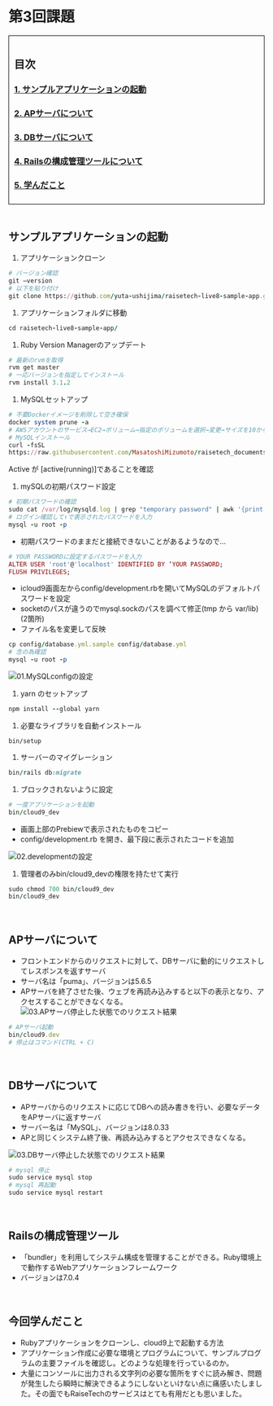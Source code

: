 # 第3回課題

<style>
.custom-border {
    border: 1px solid #000;
    padding: 10px;
}
</style>

<div class="custom-border">

## 目次
### [1. サンプルアプリケーションの起動](#janp01)

### [2. APサーバについて](#janp02)

### [3. DBサーバについて](#janp03)

### [4. Railsの構成管理ツールについて](#janp04)

### [5. 学んだこと](#janp05)

</div>

<br>

## <a id="janp01"></a>サンプルアプリケーションの起動
1. アプリケーションクローン
``` ruby
# バージョン確認
git —version
# 以下を貼り付け
git clone https://github.com/yuta-ushijima/raisetech-live8-sample-app.git
```
1. アプリケーションフォルダに移動
``` ruby
cd raisetech-live8-sample-app/
```
1. Ruby Version Managerのアップデート
``` ruby
# 最新のrvmを取得
rvm get master
# 一応バージョンを指定してインストール
rvm install 3.1.2
```
1. MySQLセットアップ
``` ruby
# 不要Dockerイメージを削除して空き確保
docker system prune -a
# AWSアカウントのサービス→EC2→ボリューム→指定のボリュームを選択→変更→サイズを10から16へ
# MySQLインストール
curl -fsSL 
https://raw.githubusercontent.com/MasatoshiMizumoto/raisetech_documents/main/aws/scripts/mysql_amazon_linux_2.sh | sh
```
Active が [active(running)]であることを確認
1. mySQLの初期パスワード設定
``` ruby
# 初期パスワードの確認
sudo cat /var/log/mysqld.log | grep "temporary password" | awk '{print $13}'
# ログイン確認して↑で表示されたパスワードを入力
mysql -u root -p
```
- 初期パスワードのままだと接続できないことがあるようなので…
``` ruby
# YOUR PASSWORDに設定するパスワードを入力
ALTER USER 'root'@'localhost' IDENTIFIED BY ‘YOUR PASSWORD;
FLUSH PRIVILEGES;
```
- icloud9画面左からconfig/development.rbを開いてMySQLのデフォルトパスワードを設定
- socketのパスが違うのでmysql.sockのパスを調べて修正(tmp から var/lib)(2箇所)
- ファイル名を変更して反映
``` ruby
cp config/database.yml.sample config/database.yml
# 念の為確認
mysql -u root -p
```
![01.MySQLconfigの設定](image/AWS-WebAP-00.png)

1. yarn のセットアップ
``` ruby
npm install --global yarn
```
1. 必要なライブラリを自動インストール
``` ruby:setup
bin/setup
```
1. サーバーのマイグレーション
``` ruby
bin/rails db:migrate
```
1. ブロックされないように設定
``` ruby
# 一度アプリケーションを起動
bin/cloud9_dev
```
- 画面上部のPrebiewで表示されたものをコピー
- config/development.rb を開き、最下段に表示されたコードを追加

![02.developmentの設定](image/AWS-WebAP-01.png)

1. 管理者のみbin/cloud9_devの権限を持たせて実行
``` ruby
sudo chmod 700 bin/cloud9_dev
bin/cloud9_dev
```

<br>

## <a id="janp02"></a>APサーバについて
- フロントエンドからのリクエストに対して、DBサーバに動的にリクエストしてレスポンスを返すサーバ
- サーバ名は「puma」、バージョンは5.6.5
- APサーバを終了させた後、ウェブを再読み込みすると以下の表示となり、アクセスすることができなくなる。
![03.APサーバ停止した状態でのリクエスト結果](image/AWS-WebAP-02.png)

``` ruby
# APサーバ起動
bin/cloud9.dev
# 停止はコマンド(CTRL + C)
```

<br>

## <a id="janp03"></a>DBサーバについて
- APサーバからのリクエストに応じてDBへの読み書きを行い、必要なデータをAPサーバに返すサーバ
- サーバー名は「MySQL」、バージョンは8.0.33
- APと同じくシステム終了後、再読み込みするとアクセスできなくなる。

![03.DBサーバ停止した状態でのリクエスト結果](image/AWS-WebAP-03.png)

``` ruby
# mysql 停止
sudo service mysql stop
# mysql 再起動
sudo service mysql restart
```

<br>

## <a id="janp04"></a>Railsの構成管理ツール
- 「bundler」を利用してシステム構成を管理することができる。Ruby環境上で動作するWebアプリケーションフレームワーク
- バージョンは7.0.4

<br>

## <a id="janp05"></a>今回学んだこと
- Rubyアプリケーションをクローンし、cloud9上で起動する方法
- アプリケーション作成に必要な環境とプログラムについて、サンプルプログラムの主要ファイルを確認し。どのような処理を行っているのか。
- 大量にコンソールに出力される文字列の必要な箇所をすぐに読み解き、問題が発生したら瞬時に解決できるようにしないといけない点に痛感いたしました。その面でもRaiseTechのサービスはとても有用だとも思いました。

